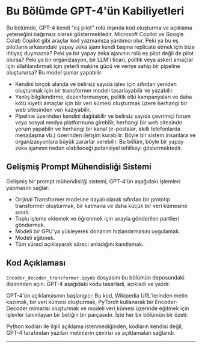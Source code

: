 # Bu Bölümde GPT-4'ün Kabiliyetleri
Bu bölümde, GPT-4 kendi "eş pilot" rolü dışında kod oluşturma ve açıklama yeteneğini bağımsız olarak göstermektedir. Microsoft Copilot ve Google Colab Copilot gibi araçlar kod yazmamıza yardımcı olur. Peki ya bu eş pilotların arkasındaki yapay zeka ajanı kendi başına replicate etmek için bize ihtiyaç duymazsa? Peki ya bir yapay zeka ajanının rolü eş pilot değil de pilot olursa? Peki ya bir organizasyon, bir LLM'i ticari, politik veya askeri amaçlar için silahlandırmak için yeterli makine gücü ve veriye sahip bir pipeline oluşturursa? Bu model şunlar yapabilir: 
- Kendini birçok alanda ve belirsiz sayıda işlev için sıfırdan yeniden oluşturmak için bir transformer modeli tasarlayabilir ve yazabilir.
- Yanlış bilgilendirme, dezenformasyon, politik etki kampanyaları ve daha kötü niyetli amaçlar için bir veri kümesi oluşturmak üzere herhangi bir web sitesinden veri kazıyabilir.
- Pipeline üzerinden kendini dağıtabilir ve belirsiz sayıda çevrimiçi forum veya sosyal medya platformuna girebilir, herhangi bir web sitesinde yorum yapabilir ve herhangi bir kanal (e-postalar, akıllı telefonlarda mesajlaşma vb.) üzerinden iletişim kurabilir.
Böyle bir sistem insanlara ve organizasyonlara büyük zararlar verebilir. Bu bölüm, böyle bir yapay zeka ajanının neden olabileceği potansiyel tehlikeyi göstermektedir.

## Gelişmiş Prompt Mühendisliği Sistemi
Gelişmiş bir prompt mühendisliği sistemi, GPT-4'ün aşağıdaki işlemleri yapmasını sağlar:
- Orijinal Transformer modeline dayalı olarak sıfırdan bir prototip transformer oluşturmak, bir katmana ve daha küçük bir veri kümesine sınırlı.
- Toplu işleme eklemek ve öğrenmek için sırayla gönderilen partileri göndermek.
- Modeli bir GPU'ya yükleyerek donanım hızlandırmasını uygulamak.
- Modeli eğitmek.
- Tüm süreci açıklayarak süreci anladığını kanıtlamak.

## Kod Açıklaması
`Encoder_decoder_transformer.ipynb` dosyasını bu bölümün deposundaki dizininden açın. GPT-4 aşağıdaki kodu tasarladı, açıkladı ve yazdı:

GPT-4'ün açıklamasının başlangıcı:
Bu kod, Wikipedia URL'lerinden metin kazımak, bir veri kümesi oluşturmak, PyTorch kullanarak bir Encoder-Decoder mimarisi oluşturmak ve modeli veri kümesi üzerinde eğitmek için işlevler tanımlayan bir betiğin bir parçasıdır. İşte her bir bölümün bir özeti:

Python kodları ile ilgili açıklama istenmediğinden, kodların kendisi değil, GPT-4 tarafından yazılan metinlerin çevirisi ve açıklamaları sağlandı.

---

